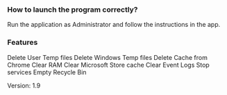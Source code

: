 ### How to launch the program correctly?
Run the application as Administrator and follow the instructions in the app.

### Features

Delete User Temp files
Delete Windows Temp files
Delete Cache from Chrome
Clear RAM
Clear Microsoft Store cache
Clear Event Logs
Stop services
Empty Recycle Bin

Version: 1.9

